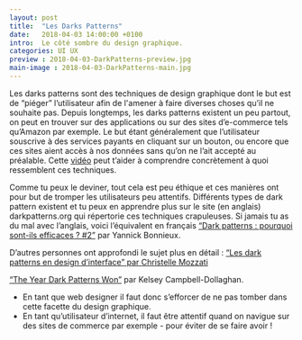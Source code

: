 ```yaml
---
layout: post
title:  "Les Darks Patterns"
date:   2018-04-03 14:00:00 +0100
intro:  Le côté sombre du design graphique.
categories: UI UX
preview : 2018-04-03-DarkPatterns-preview.jpg
main-image : 2018-04-03-DarkPatterns-main.jpg
---
```


Les darks patterns sont des techniques de design graphique dont le but est de “piéger” l’utilisateur afin de l'amener à faire diverses choses qu’il ne souhaite pas. Depuis longtemps, les darks patterns existent un peu partout, on peut en trouver sur des applications ou sur des sites d’e-commerce tels qu’Amazon par exemple. Le but étant généralement que l’utilisateur souscrive à des services payants en cliquant sur un bouton, ou encore que ces sites aient accès à nos données sans qu’on ne l’ait accepté au préalable.
Cette <a href="https://www.youtube.com/watch?time_continue=326&v=kxkrdLI6e6M">vidéo</a>  peut t’aider à comprendre concrètement à quoi ressemblent ces techniques.

Comme tu peux le deviner, tout cela est peu éthique et ces manières ont pour but de tromper les utilisateurs peu attentifs. Différents types de dark pattern existent et tu peux en apprendre plus sur le site (en anglais) darkpatterns.org qui répertorie ces techniques crapuleuses. Si jamais tu as du mal avec l’anglais, voici l’équivalent en français <a href="http://www.ux-republic.com/dark-patterns-efficaces-2/">“Dark patterns : pourquoi sont-ils efficaces ? #2”</a> par Yannick Bonnieux.


D’autres personnes ont approfondi le sujet plus en détail :
<a href="https://www.24joursdeweb.fr/2013/dark-patterns-design-interface/">“Les dark patterns en design d’interface” par Christelle Mozzati

<a href="https://www.fastcodesign.com/3066586/the-year-dark-patterns-won">“The Year Dark Patterns Won”</a> par Kelsey Campbell-Dollaghan.


- En tant que web designer il faut donc s’efforcer de ne pas tomber dans cette facette du design graphique.
- En tant qu’utilisateur d’internet, il faut être attentif quand on navigue sur des sites de commerce par exemple - pour éviter de se faire avoir !
